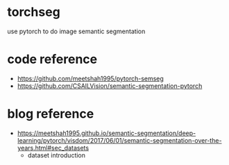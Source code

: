 # torchseg
use pytorch to do image semantic segmentation

# code reference
- https://github.com/meetshah1995/pytorch-semseg
- https://github.com/CSAILVision/semantic-segmentation-pytorch

# blog reference
- https://meetshah1995.github.io/semantic-segmentation/deep-learning/pytorch/visdom/2017/06/01/semantic-segmentation-over-the-years.html#sec_datasets
    - dataset introduction